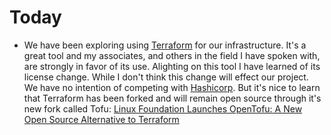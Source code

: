 # Today

* We have been exploring using [Terraform](https://www.terraform.io/) for our infrastructure. It's a great tool and my associates, and others in the field I have spoken with, are strongly in favor of its use. Alighting on this tool I have learned of its license change. While I don't think this change will effect our project. We have no intention of competing with [Hashicorp](https://www.hashicorp.com/). But it's nice to learn that Terraform has been forked and will remain open source through it's new fork called Tofu: [Linux Foundation Launches OpenTofu: A New Open Source Alternative to Terraform](https://www.linuxfoundation.org/press/announcing-opentofu)
